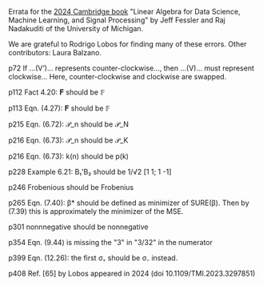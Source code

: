 Errata
for the
[2024 Cambridge book](https://web.eecs.umich.edu/~fessler/#:~:text=https%3A//www.cambridge.org/highereducation/isbn/9781009418140)
"Linear Algebra for Data Science, Machine Learning, and Signal Processing"
by Jeff Fessler and Raj Nadakuditi of the University of Michigan.

We are grateful to
Rodrigo Lobos
for finding many of these errors.
Other contributors:
Laura Balzano.

p72
If …(V’)… represents counter-clockwise…, then …(V)… must represent clockwise…
Here, counter-clockwise and clockwise are swapped.

p112 Fact 4.20: 𝐅 should be 𝔽

p113 Eqn. (4.27): 𝐅 should be 𝔽

p215 Eqn. (6.72): 𝒫_n should be 𝒫_N

p216 Eqn. (6.73): 𝒫_n should be 𝒫_K

p216 Eqn. (6.73): k(n) should be p(k)

p228 Example 6.21: B₁'B₂ should be 1/√2 [1 1; 1 -1]

p246 Frobenious should be Frobenius

p265 Eqn. (7.40): β* should be defined as minimizer of SURE(β).
Then by (7.39) this is approximately the minimizer of the MSE.

p301 nonnnegative should be nonnegative

p354 Eqn. (9.44) is missing the "3" in "3/32" in the numerator

p399 Eqn. (12.26): the first σ₊ should be σ₋ instead.

p408 Ref. [65] by Lobos appeared in 2024 (doi 10.1109/TMI.2023.3297851)
